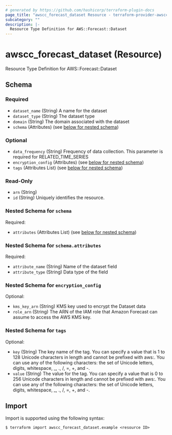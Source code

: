 ```yaml
---
# generated by https://github.com/hashicorp/terraform-plugin-docs
page_title: "awscc_forecast_dataset Resource - terraform-provider-awscc"
subcategory: ""
description: |-
  Resource Type Definition for AWS::Forecast::Dataset
---
```


# awscc_forecast_dataset (Resource)

Resource Type Definition for AWS::Forecast::Dataset



<!-- schema generated by tfplugindocs -->
## Schema

### Required

- `dataset_name` (String) A name for the dataset
- `dataset_type` (String) The dataset type
- `domain` (String) The domain associated with the dataset
- `schema` (Attributes) (see [below for nested schema](#nestedatt--schema))

### Optional

- `data_frequency` (String) Frequency of data collection. This parameter is required for RELATED_TIME_SERIES
- `encryption_config` (Attributes) (see [below for nested schema](#nestedatt--encryption_config))
- `tags` (Attributes List) (see [below for nested schema](#nestedatt--tags))

### Read-Only

- `arn` (String)
- `id` (String) Uniquely identifies the resource.

<a id="nestedatt--schema"></a>
### Nested Schema for `schema`

Required:

- `attributes` (Attributes List) (see [below for nested schema](#nestedatt--schema--attributes))

<a id="nestedatt--schema--attributes"></a>
### Nested Schema for `schema.attributes`

Required:

- `attribute_name` (String) Name of the dataset field
- `attribute_type` (String) Data type of the field



<a id="nestedatt--encryption_config"></a>
### Nested Schema for `encryption_config`

Optional:

- `kms_key_arn` (String) KMS key used to encrypt the Dataset data
- `role_arn` (String) The ARN of the IAM role that Amazon Forecast can assume to access the AWS KMS key.


<a id="nestedatt--tags"></a>
### Nested Schema for `tags`

Optional:

- `key` (String) The key name of the tag. You can specify a value that is 1 to 128 Unicode characters in length and cannot be prefixed with aws:. You can use any of the following characters: the set of Unicode letters, digits, whitespace, _, ., /, =, +, and -.
- `value` (String) The value for the tag. You can specify a value that is 0 to 256 Unicode characters in length and cannot be prefixed with aws:. You can use any of the following characters: the set of Unicode letters, digits, whitespace, _, ., /, =, +, and -.

## Import

Import is supported using the following syntax:

```shell
$ terraform import awscc_forecast_dataset.example <resource ID>
```
